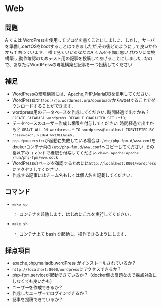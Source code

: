 # Web

## 問題

A くんは WordPressを使用してブログを書くことにしました．しかし，サーバを準備しcentOSをbootすることはできましたが,その後どのようにして良いかわからず困っています．
横で見ていたあなたはA くんを不憫に思い,代わりに環境構築し,動作確認のためテスト用の記事を投稿してあげることにしました.
なので、あなたはWordPressの環境構築と記事を一つ投稿してください.

## 補足
- WordPressの環境構築には、Apache,PHP,MariaDBを使用してください.
- WordPressは`https://ja.wordpress.org/download/`からwgetすることでダウンロードすることができます.
- wordpress用のデータベースを作成してください.
  時間経過で出すかも？
  `CREATE DATABASE wordpress DEFAULT CHARACTER SET utf8;`
- データベースのユーザー作成し権限を付与してください.
  時間経過で出すかも？
  `GRANT ALL ON wordpress.* TO wordpress@localhost IDENTIFIED BY 'password';` 
  `FLUSH PRIVILEGES;`
- `php-fpm.service`が起動に失敗している場合は`./etc/php-fpm.d/www.conf`をdockerコンテナ内の`/etc/php-fpm.d/www.conf`へコピーしてください.
  その後以下のコマンドで権限を付与してください
  `chown apache:apache /run/php-fpm/www.sock`
- WordPressのページを確認するためには`http://localhost:8000/wordpress`にアクセスしてください．
- 作成する記事にはチーム名もしくは個人名を記載してください.

## コマンド

- `make up`

  - コンテナを起動します．はじめにこれを実行してください．

- `make sh`
  - コンテナ上で bash を起動し，操作できるようにします．

## 採点項目

- apache,php,mariadb,wordPress がインストールされているか？
- `http://localhost:8000/wordpress`にアクセスできるか？
- php-fpm.serviceが起動できているか？（docker側の問題なので採点対象にしなくても良いかも）
- ユーザーを作成できるか？
- 作成したユーザーでログインできるか？
- 記事を投稿できているか？
